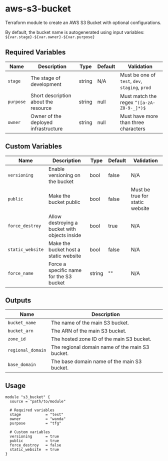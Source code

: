 # aws-s3-bucket

Terraform module to create an AWS S3 Bucket with optional configurations.

By default, the bucket name is autogenerated using input variables: `${var.stage}-${var.owner}-${var.purpose}`

## Required Variables

| Name      | Description                            | Type   | Default | Validation                                    |
|-----------|----------------------------------------|--------|---------|-----------------------------------------------|
| `stage`   | The stage of development               | string | N/A     | Must be one of `test`, `dev`, `staging`, `prod`|
| `purpose` | Short description about the resource   | string | null    | Must match the regex `^([a-zA-Z0-9-_]*)$`     |
| `owner`   | Owner of the deployed infrastructure   | string | null    | Must have more than three characters          |

## Custom Variables

| Name             | Description                                    | Type   | Default | Validation                       |
|------------------|------------------------------------------------|--------|---------|----------------------------------|
| `versioning`     | Enable versioning on the bucket                | bool   | false   | N/A                              |
| `public`         | Make the bucket public                         | bool   | false   | Must be true for static website  |
| `force_destroy`  | Allow destroying a bucket with objects inside  | bool   | true    | N/A                              |
| `static_website` | Make the bucket host a static website          | bool   | false   | N/A                              |
| `force_name`     | Force a specific name for the S3 bucket        | string | ""      | N/A                              |

## Outputs

| Name               | Description                                      |
|--------------------|--------------------------------------------------|
| `bucket_name`      | The name of the main S3 bucket.                  |
| `bucket_arn`       | The ARN of the main S3 bucket.                   |
| `zone_id`          | The hosted zone ID of the main S3 bucket.        |
| `regional_domain`  | The regional domain name of the main S3 bucket.  |
| `base_domain`      | The base domain name of the main S3 bucket.      |

## Usage

```hcl
module "s3_bucket" {
  source = "path/to/module"

  # Required variables
  stage           = "test"
  owner           = "wanda"
  purpose         = "tfg"

  # Custom variables
  versioning      = true
  public          = true
  force_destroy   = false
  static_website  = true
}
```